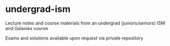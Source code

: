 # undergrad-ism
Lecture notes and course materials from an undergrad (juniors/seniors) ISM and Galaxies course

Exams and solutions available upon request via private repository
